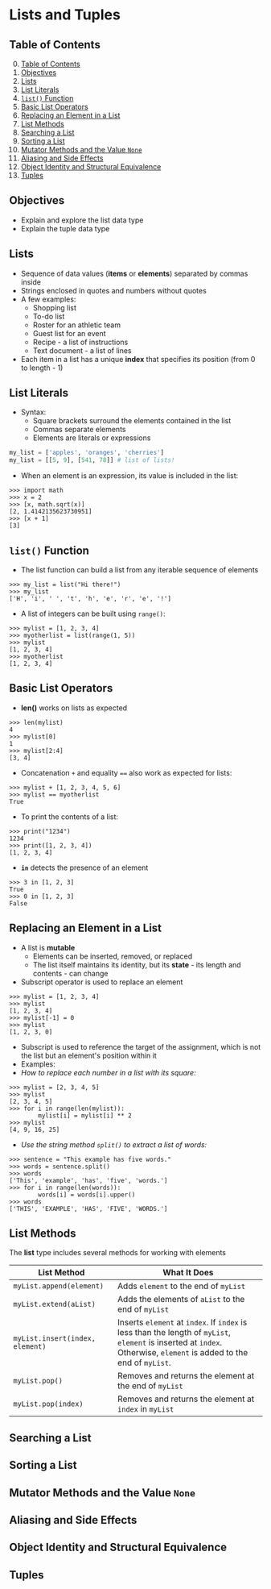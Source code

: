 # Lists and Tuples

## Table of Contents

0. [Table of Contents](#table-of-contents)
1. [Objectives](#objectives)
2. [Lists](#lists)
3. [List Literals](#list-literals)
4. [`list()` Function](#list-function)
5. [Basic List Operators](#basic-list-operators)
6. [Replacing an Element in a List](#replacing-an-element-in-a-list)
7. [List Methods](#list-methods)
8. [Searching a List](#searching-a-list)
9. [Sorting a List](#sorting-a-list)
10. [Mutator Methods and the Value `None`](#mutator-methods-and-the-value-none)
11. [Aliasing and Side Effects](#aliasing-and-side-effects)
12. [Object Identity and Structural Equivalence](#object-identity-and-structural-equivalence)
13. [Tuples](#tuples)

## Objectives

- Explain and explore the list data type
- Explain the tuple data type

## Lists

- Sequence of data values (**items** or **elements**) separated by commas inside
- Strings enclosed in quotes and numbers without quotes
- A few examples:
    - Shopping list
    - To-do list
    - Roster for an athletic team
    - Guest list for an event
    - Recipe - a list of instructions
    - Text document - a list of lines
- Each item in a list has a unique **index** that specifies its position (from 0 to length - 1)

## List Literals

- Syntax:
    - Square brackets surround the elements contained in the list
    - Commas separate elements
    - Elements are literals or expressions
```python
my_list = ['apples', 'oranges', 'cherries']
my_list = [[5, 9], [541, 78]] # list of lists!
```
- When an element is an expression, its value is included in the list:
```shell
>>> import math
>>> x = 2
>>> [x, math.sqrt(x)]
[2, 1.4142135623730951]
>>> [x + 1]
[3]
```

## `list()` Function

- The list function can build a list from any iterable sequence of elements
```shell
>>> my_list = list("Hi there!")
>>> my_list
['H', 'i', ' ', 't', 'h', 'e', 'r', 'e', '!']
```
- A list of integers can be built using `range()`:
```shell
>>> mylist = [1, 2, 3, 4]
>>> myotherlist = list(range(1, 5))
>>> mylist
[1, 2, 3, 4]
>>> myotherlist
[1, 2, 3, 4]
```

## Basic List Operators

- **len()** works on lists as expected
```shell
>>> len(mylist)
4
>>> mylist[0]
1
>>> mylist[2:4]
[3, 4]
```
- Concatenation `+` and equality `==` also work as expected for lists:
```shell
>>> mylist + [1, 2, 3, 4, 5, 6]
>>> mylist == myotherlist
True
```
- To print the contents of a list:
```shell
>>> print("1234")
1234
>>> print([1, 2, 3, 4])
[1, 2, 3, 4]
```
- **`in`** detects the presence of an element
```shell
>>> 3 in [1, 2, 3]
True
>>> 0 in [1, 2, 3]
False
```

## Replacing an Element in a List

- A list is **mutable**
    - Elements can be inserted, removed, or replaced
    - The list itself maintains its identity, but its **state** - its length and contents - can change
- Subscript operator is used to replace an element
```shell
>>> mylist = [1, 2, 3, 4]
>>> mylist
[1, 2, 3, 4]
>>> mylist[-1] = 0
>>> mylist
[1, 2, 3, 0]
```
- Subscript is used to reference the target of the assignment, which is not the list but an element's position within it
- Examples:
- *How to replace each number in a list with its square:*
```shell
>>> mylist = [2, 3, 4, 5]
>>> mylist
[2, 3, 4, 5]
>>> for i in range(len(mylist)):
        mylist[i] = mylist[i] ** 2
>>> mylist
[4, 9, 16, 25]
```

- *Use the string method `split()` to extract a list of words:*
```shell
>>> sentence = "This example has five words."
>>> words = sentence.split()
>>> words
['This', 'example', 'has', 'five', 'words.']
>>> for i in range(len(words)):
        words[i] = words[i].upper()
>>> words
['THIS', 'EXAMPLE', 'HAS', 'FIVE', 'WORDS.']
```

## List Methods

The **list** type includes several methods for working with elements

| List Method              | What It Does                                                                                     |
|--------------------------|--------------------------------------------------------------------------------------------------|
| `myList.append(element)` | Adds `element` to the end of `myList`                                                            |
| `myList.extend(aList)`   | Adds the elements of `aList` to the end of `myList`                                              |
| `myList.insert(index, element)` | Inserts `element` at `index`. If `index` is less than the length of `myList`, `element` is inserted at `index`. Otherwise, `element` is added to the end of `myList`. |
| `myList.pop()`           | Removes and returns the element at the end of `myList`                                           |
| `myList.pop(index)`      | Removes and returns the element at `index` in `myList`                                           |

## Searching a List

## Sorting a List

## Mutator Methods and the Value `None`

## Aliasing and Side Effects

## Object Identity and Structural Equivalence

## Tuples
